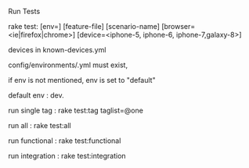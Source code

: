 Run Tests

rake test:<suite> [env=<env>] [feature-file] [scenario-name] [browser= <ie|firefox|chrome>] [device=<iphone-5, iphone-6, iphone-7,galaxy-8>]

devices in known-devices.yml

config/environments/<env>.yml must exist,

if env is not mentioned, env is set to "default"

default env : dev.

run single tag : 
rake test:tag taglist=@one

run all : 
rake test:all

run functional : 
rake test:functional

run integration : 
rake test:integration